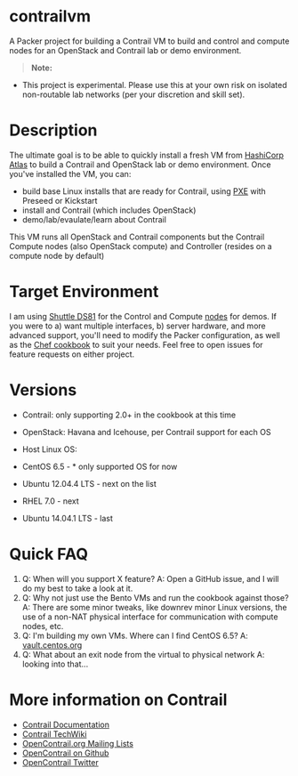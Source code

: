 # contrailvm

A Packer project for building a Contrail VM to build and control and compute nodes for an OpenStack and Contrail lab or demo environment.


> **Note:**

 - This project is experimental.  Please use this at your own risk on isolated non-routable lab networks (per your discretion and skill set).

# Description

The ultimate goal is to be able to quickly install a fresh VM from [HashiCorp Atlas](https://atlas.hashicorp.com/) to build a Contrail and OpenStack lab or demo environment.  Once you've installed the VM, you can:

 - build base Linux installs that are ready for Contrail, using [PXE](http://en.wikipedia.org/wiki/Preboot_Execution_Environment) with Preseed or Kickstart
 - install and Contrail (which includes OpenStack)
 - demo/lab/evaulate/learn about Contrail

This VM runs all OpenStack and Contrail components but the Contrail Compute nodes (also OpenStack compute) and Controller (resides on a compute node by default)

# Target Environment

I am using [Shuttle DS81](http://us.shuttle.com/barebone/Models/DS81.html) for the Control and Compute [nodes](http://www.juniper.net/techpubs/en_US/contrail1.0/topics/concept/components-vnc.html) for demos.  If you were to a) want multiple interfaces, b) server hardware, and more advanced support, you'll need to modify the Packer configuration, as well as the [Chef cookbook](https://github.com/JNPRAutomate/contrailvm-cookbook) to suit your needs.  Feel free to open issues for feature requests on either project.

# Versions

- Contrail: only supporting 2.0+ in the cookbook at this time

- OpenStack: Havana and Icehouse, per Contrail support for each OS

- Host Linux OS:
 - CentOS 6.5 - * only supported OS for now
 - Ubuntu 12.04.4 LTS - next on the list
 - RHEL 7.0 - next
 - Ubuntu 14.04.1 LTS - last

# Quick FAQ

1. Q: When will you support X feature? A: Open a GitHub issue, and I will do my best to take a look at it.
2. Q: Why not just use the Bento VMs and run the cookbook against those?  A: There are some minor tweaks, like downrev minor Linux versions, the use of a non-NAT physical interface for communication with compute nodes, etc.
3. Q: I'm building my own VMs.  Where can I find CentOS 6.5? A: [vault.centos.org](http://vault.centos.org/6.5/isos/x86_64/)
4. Q: What about an exit node from the virtual to physical network A: looking into that...

# More information on Contrail

- [Contrail Documentation](http://www.juniper.net/techpubs/en_US/release-independent/contrail/information-products/pathway-pages/index.html)
- [Contrail TechWiki](https://techwiki.juniper.net/Documentation/Contrail)
- [OpenContrail.org Mailing Lists](http://lists.opencontrail.org/mailman/listinfo)
- [OpenContrail on Github](https://github.com/Juniper?query=contrail)
- [OpenContrail Twitter](https://twitter.com/OpenContrail)
